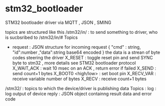 # stm32_bootloader
STM32 bootloader driver via MQTT , JSON , SMING 

topics are structured like this
<prefix>/stm32/in/<topic> : to send something to driver, who is sucbsribed to <prefix>/stm32/in/#
Topics
- request : JSON structure for incoming request { "cmd" : string, "id":number ,"data":string base64 encoded }
the data is a strean of byte codes steering the driver
X_RESET : toggle reset pin and send SYNC byte to stm32 , more details see STM32 bootloader protocol
X_WAIT_ACK : wait 10 msec on an ACK , return error if failed
X_SEND <count> : send count+1 bytes
X_BOOT0 <high/low> : set boot pin 
X_RECV_VAR : receive variable number of bytes
X_RECV <count> : receive count+1 bytes

<prefix>/stm32/<topic> : topics to which the device/driver is publishing data
Topics :
log : log output of device
reply : JSON object containng result data and error code


